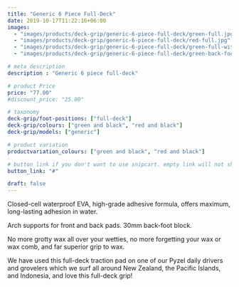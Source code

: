 ```yaml
---
title: "Generic 6 Piece Full-Deck"
date: 2019-10-17T11:22:16+06:00
images: 
  - "images/products/deck-grip/generic-6-piece-full-deck/green-full.jpg"
  - "images/products/deck-grip/generic-6-piece-full-deck/red-full.jpg"
  - "images/products/deck-grip/generic-6-piece-full-deck/green-full-with-measurements.jpg"
  - "images/products/deck-grip/generic-6-piece-full-deck/green-back-foot.jpg"

# meta description
description : "Generic 6 piece full-deck"

# product Price
price: "77.00"
#discount_price: "25.00"

# taxonomy
deck-grip/foot-positions: ["full-deck"]
deck-grip/colours: ["green and black", "red and black"]
deck-grip/models: ["generic"]

# product variation
productvariation_colours: ["green and black", "red and black"]

# button link if you don't want to use snipcart. empty link will not show button
button_link: "#"

draft: false
---
```


Closed-cell waterproof EVA, high-grade adhesive formula, offers maximum, long-lasting adhesion in water.

Arch supports for front and back pads.
30mm back-foot block.

No more grotty wax all over your wetties, no more forgetting your wax or wax comb, and far superior grip to wax.

We have used this full-deck traction pad on one of our Pyzel daily drivers and grovelers which we surf all around New Zealand, the Pacific Islands, and Indonesia, and love this full-deck grip!
